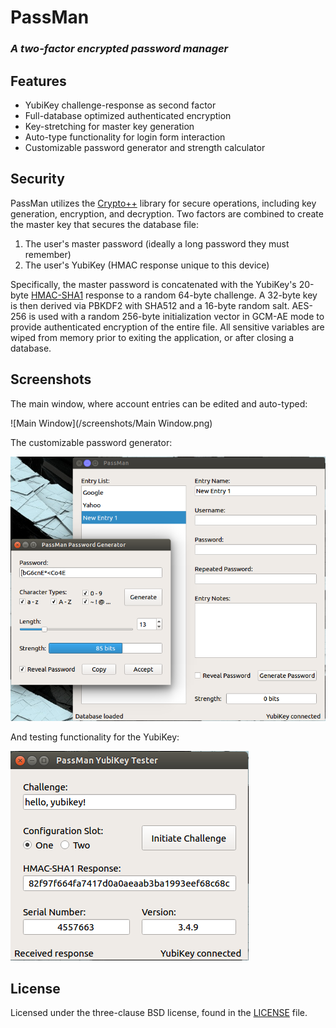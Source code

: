 # PassMan
### *A two-factor encrypted password manager*

## Features
* YubiKey challenge-response as second factor
* Full-database optimized authenticated encryption
* Key-stretching for master key generation
* Auto-type functionality for login form interaction
* Customizable password generator and strength calculator

## Security
PassMan utilizes the [Crypto++](https://www.cryptopp.com/) library for secure operations, including key generation, encryption, and decryption.  Two factors are combined to create the master key that secures the database file:

1. The user's master password (ideally a long password they must remember)
2. The user's YubiKey (HMAC response unique to this device)

Specifically, the master password is concatenated with the YubiKey's 20-byte [HMAC-SHA1](https://en.wikipedia.org/wiki/Hash-based_message_authentication_code) response to a random 64-byte challenge.  A 32-byte key is then derived via PBKDF2 with SHA512 and a 16-byte random salt.  AES-256 is used with a random 256-byte initialization vector in GCM-AE mode to provide authenticated encryption of the entire file.  All sensitive variables are wiped from memory prior to exiting the application, or after closing a database.

## Screenshots
The main window, where account entries can be edited and auto-typed:

![Main Window](/screenshots/Main Window.png)


The customizable password generator:

![Generator](/screenshots/Generator.png)


And testing functionality for the YubiKey:

![YubiKey](/screenshots/YubiKey.png)

## License
Licensed under the three-clause BSD license, found in the [LICENSE](/PassMan/LICENSE) file.
